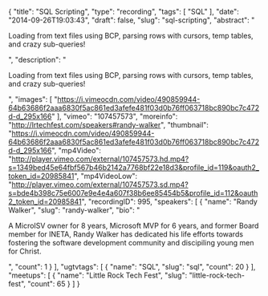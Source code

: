 {
  "title": "SQL Scripting",
  "type": "recording",
  "tags": [
    "SQL"
  ],
  "date": "2014-09-26T19:03:43",
  "draft": false,
  "slug": "sql-scripting",
  "abstract": "<p>Loading from text files using BCP, parsing rows with cursors, temp tables, and crazy sub-queries!</p>",
  "description": "<p>Loading from text files using BCP, parsing rows with cursors, temp tables, and crazy sub-queries!</p>",
  "images": [
    "https://i.vimeocdn.com/video/490859944-64b63686f2aaa6830f5ac861ed3afefe481f03d0b76ff063718bc890bc7c472d-d_295x166"
  ],
  "vimeo": "107457573",
  "moreinfo": "http://lrtechfest.com/speakers#randy-walker",
  "thumbnail": "https://i.vimeocdn.com/video/490859944-64b63686f2aaa6830f5ac861ed3afefe481f03d0b76ff063718bc890bc7c472d-d_295x166",
  "mp4Video": "http://player.vimeo.com/external/107457573.hd.mp4?s=1349bed45e64fbf567b46b2142a7768bf22e18d3&profile_id=119&oauth2_token_id=20985841",
  "mp4VideoLow": "http://player.vimeo.com/external/107457573.sd.mp4?s=bde4b398c75e6007e9e4e4a607f38b6ee85454b5&profile_id=112&oauth2_token_id=20985841",
  "recordingID": 995,
  "speakers": [
    {
      "name": "Randy Walker",
      "slug": "randy-walker",
      "bio": "<p>A MicroISV owner for 8 years, Microsoft MVP for 6 years, and former Board member for INETA, Randy Walker has dedicated his life efforts towards fostering the software development community and discipiling young men for Christ.</p>",
      "count": 1
    }
  ],
  "ugtvtags": [
    {
      "name": "SQL",
      "slug": "sql",
      "count": 20
    }
  ],
  "meetups": [
    {
      "name": "Little Rock Tech Fest",
      "slug": "little-rock-tech-fest",
      "count": 65
    }
  ]
}